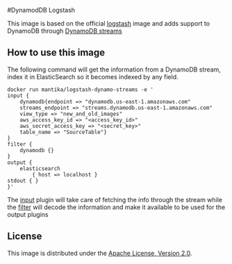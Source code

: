 #DynamodDB Logstash

This image is based on the official [logstash][1] image and adds support to DynamoDB through [DynamoDB streams](http://docs.aws.amazon.com/amazondynamodb/latest/developerguide/Tools.DynamoDBLogstash.html)

## How to use this image

The following command will get the information from a DynamoDB stream, index it in ElasticSearch so it becomes indexed by any field.

```
docker run mantika/logstash-dynamo-streams -e '
input { 
    dynamodb{endpoint => "dynamodb.us-east-1.amazonaws.com" 
    streams_endpoint => "streams.dynamodb.us-east-1.amazonaws.com" 
    view_type => "new_and_old_images" 
    aws_access_key_id => "<access_key_id>" 
    aws_secret_access_key => "<secret_key>" 
    table_name => "SourceTable"} 
} 
filter {
    dynamodb {}
}
output { 
    elasticsearch 
        { host => localhost } 
stdout { } 
}'
```

The [input][3] plugin will take care of fetching the info through the stream while the [filter][4] will decode the information and make it available to be used for the output plugins 

## License

This image is distributed under the [Apache License, Version 2.0][2].

[1]: https://hub.docker.com/_/logstash/
[2]: http://www.apache.org/licenses/LICENSE-2.0
[3]: https://github.com/awslabs/logstash-input-dynamodb
[4]: http://www.github.com/mantika/logstash-filter-dynamodb
